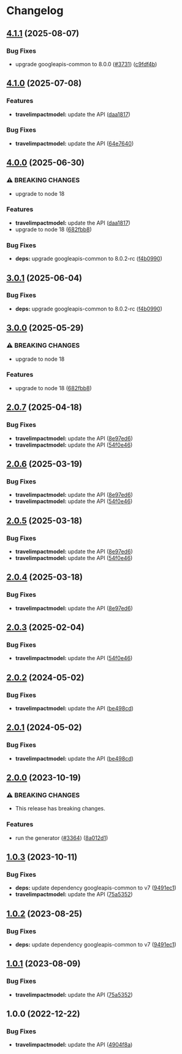 # Changelog

## [4.1.1](https://github.com/googleapis/google-api-nodejs-client/compare/travelimpactmodel-v4.1.0...travelimpactmodel-v4.1.1) (2025-08-07)


### Bug Fixes

* upgrade googleapis-common to 8.0.0  ([#3731](https://github.com/googleapis/google-api-nodejs-client/issues/3731)) ([c9fdf4b](https://github.com/googleapis/google-api-nodejs-client/commit/c9fdf4b34d6c9bcf608eee35dd281d4680be9797))

## [4.1.0](https://github.com/googleapis/google-api-nodejs-client/compare/travelimpactmodel-v4.0.0...travelimpactmodel-v4.1.0) (2025-07-08)


### Features

* **travelimpactmodel:** update the API ([daa1817](https://github.com/googleapis/google-api-nodejs-client/commit/daa1817037b417c7547ec0102b6334cbfcf53e0d))


### Bug Fixes

* **travelimpactmodel:** update the API ([64e7640](https://github.com/googleapis/google-api-nodejs-client/commit/64e7640295700ec18aabbe4efcf258528c5a0142))

## [4.0.0](https://github.com/googleapis/google-api-nodejs-client/compare/travelimpactmodel-v3.0.1...travelimpactmodel-v4.0.0) (2025-06-30)


### ⚠ BREAKING CHANGES

* upgrade to node 18

### Features

* **travelimpactmodel:** update the API ([daa1817](https://github.com/googleapis/google-api-nodejs-client/commit/daa1817037b417c7547ec0102b6334cbfcf53e0d))
* upgrade to node 18 ([682fbb8](https://github.com/googleapis/google-api-nodejs-client/commit/682fbb869189ae92b3e9a194d37d0548af0c1f92))


### Bug Fixes

* **deps:** upgrade googleapis-common to 8.0.2-rc ([f4b0990](https://github.com/googleapis/google-api-nodejs-client/commit/f4b099071040cfbcfe4a2e7d487d45ee93b369e0))

## [3.0.1](https://github.com/googleapis/google-api-nodejs-client/compare/travelimpactmodel-v3.0.0...travelimpactmodel-v3.0.1) (2025-06-04)


### Bug Fixes

* **deps:** upgrade googleapis-common to 8.0.2-rc ([f4b0990](https://github.com/googleapis/google-api-nodejs-client/commit/f4b099071040cfbcfe4a2e7d487d45ee93b369e0))

## [3.0.0](https://github.com/googleapis/google-api-nodejs-client/compare/travelimpactmodel-v2.0.7...travelimpactmodel-v3.0.0) (2025-05-29)


### ⚠ BREAKING CHANGES

* upgrade to node 18

### Features

* upgrade to node 18 ([682fbb8](https://github.com/googleapis/google-api-nodejs-client/commit/682fbb869189ae92b3e9a194d37d0548af0c1f92))

## [2.0.7](https://github.com/googleapis/google-api-nodejs-client/compare/travelimpactmodel-v2.0.6...travelimpactmodel-v2.0.7) (2025-04-18)


### Bug Fixes

* **travelimpactmodel:** update the API ([8e97ed6](https://github.com/googleapis/google-api-nodejs-client/commit/8e97ed64328a243f2f524ef6c4c00e22d58531f2))
* **travelimpactmodel:** update the API ([54f0e46](https://github.com/googleapis/google-api-nodejs-client/commit/54f0e46f9e793e697b9b5b7a3dc3b82b6c551bb0))

## [2.0.6](https://github.com/googleapis/google-api-nodejs-client/compare/travelimpactmodel-v2.0.5...travelimpactmodel-v2.0.6) (2025-03-19)


### Bug Fixes

* **travelimpactmodel:** update the API ([8e97ed6](https://github.com/googleapis/google-api-nodejs-client/commit/8e97ed64328a243f2f524ef6c4c00e22d58531f2))
* **travelimpactmodel:** update the API ([54f0e46](https://github.com/googleapis/google-api-nodejs-client/commit/54f0e46f9e793e697b9b5b7a3dc3b82b6c551bb0))

## [2.0.5](https://github.com/googleapis/google-api-nodejs-client/compare/travelimpactmodel-v2.0.4...travelimpactmodel-v2.0.5) (2025-03-18)


### Bug Fixes

* **travelimpactmodel:** update the API ([8e97ed6](https://github.com/googleapis/google-api-nodejs-client/commit/8e97ed64328a243f2f524ef6c4c00e22d58531f2))
* **travelimpactmodel:** update the API ([54f0e46](https://github.com/googleapis/google-api-nodejs-client/commit/54f0e46f9e793e697b9b5b7a3dc3b82b6c551bb0))

## [2.0.4](https://github.com/googleapis/google-api-nodejs-client/compare/travelimpactmodel-v2.0.3...travelimpactmodel-v2.0.4) (2025-03-18)


### Bug Fixes

* **travelimpactmodel:** update the API ([8e97ed6](https://github.com/googleapis/google-api-nodejs-client/commit/8e97ed64328a243f2f524ef6c4c00e22d58531f2))

## [2.0.3](https://github.com/googleapis/google-api-nodejs-client/compare/travelimpactmodel-v2.0.2...travelimpactmodel-v2.0.3) (2025-02-04)


### Bug Fixes

* **travelimpactmodel:** update the API ([54f0e46](https://github.com/googleapis/google-api-nodejs-client/commit/54f0e46f9e793e697b9b5b7a3dc3b82b6c551bb0))

## [2.0.2](https://github.com/googleapis/google-api-nodejs-client/compare/travelimpactmodel-v2.0.1...travelimpactmodel-v2.0.2) (2024-05-02)


### Bug Fixes

* **travelimpactmodel:** update the API ([be498cd](https://github.com/googleapis/google-api-nodejs-client/commit/be498cde964258f31edd0d32e5032555b4bf0211))

## [2.0.1](https://github.com/googleapis/google-api-nodejs-client/compare/travelimpactmodel-v2.0.0...travelimpactmodel-v2.0.1) (2024-05-02)


### Bug Fixes

* **travelimpactmodel:** update the API ([be498cd](https://github.com/googleapis/google-api-nodejs-client/commit/be498cde964258f31edd0d32e5032555b4bf0211))

## [2.0.0](https://github.com/googleapis/google-api-nodejs-client/compare/travelimpactmodel-v1.0.3...travelimpactmodel-v2.0.0) (2023-10-19)


### ⚠ BREAKING CHANGES

* This release has breaking changes.

### Features

* run the generator ([#3364](https://github.com/googleapis/google-api-nodejs-client/issues/3364)) ([8a012d1](https://github.com/googleapis/google-api-nodejs-client/commit/8a012d18c1dd5499a087b114eda0f2c22baef203))

## [1.0.3](https://github.com/googleapis/google-api-nodejs-client/compare/travelimpactmodel-v1.0.2...travelimpactmodel-v1.0.3) (2023-10-11)


### Bug Fixes

* **deps:** update dependency googleapis-common to v7 ([9491ec1](https://github.com/googleapis/google-api-nodejs-client/commit/9491ec1cdc3c413e7d73edcfcd59cf5c28a7c855))
* **travelimpactmodel:** update the API ([75a5352](https://github.com/googleapis/google-api-nodejs-client/commit/75a53526311c82b6990ca3d30dd7803ff266149d))

## [1.0.2](https://github.com/googleapis/google-api-nodejs-client/compare/travelimpactmodel-v1.0.1...travelimpactmodel-v1.0.2) (2023-08-25)


### Bug Fixes

* **deps:** update dependency googleapis-common to v7 ([9491ec1](https://github.com/googleapis/google-api-nodejs-client/commit/9491ec1cdc3c413e7d73edcfcd59cf5c28a7c855))

## [1.0.1](https://github.com/googleapis/google-api-nodejs-client/compare/travelimpactmodel-v1.0.0...travelimpactmodel-v1.0.1) (2023-08-09)


### Bug Fixes

* **travelimpactmodel:** update the API ([75a5352](https://github.com/googleapis/google-api-nodejs-client/commit/75a53526311c82b6990ca3d30dd7803ff266149d))

## 1.0.0 (2022-12-22)


### Bug Fixes

* **travelimpactmodel:** update the API ([4904f8a](https://github.com/googleapis/google-api-nodejs-client/commit/4904f8a81351dc38b4f9a22a71f5d3413727caef))
